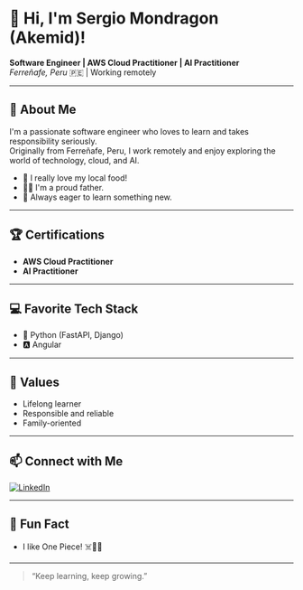 # 👋 Hi, I'm Sergio Mondragon (Akemid)!

**Software Engineer | AWS Cloud Practitioner | AI Practitioner**  
_Ferreñafe, Peru_ 🇵🇪 | Working remotely

---

## 👤 About Me

I'm a passionate software engineer who loves to learn and takes responsibility seriously.  
Originally from Ferreñafe, Peru, I work remotely and enjoy exploring the world of technology, cloud, and AI.

- 🥘 I really love my local food!
- 👨‍👧 I'm a proud father.
- 🚀 Always eager to learn something new.

---

## 🏆 Certifications

- **AWS Cloud Practitioner**
- **AI Practitioner**

---

## 💻 Favorite Tech Stack

- 🐍 Python (FastAPI, Django)
- 🅰️ Angular

---

## 🌱 Values

- Lifelong learner
- Responsible and reliable
- Family-oriented

---

## 📫 Connect with Me

[![LinkedIn](https://img.shields.io/badge/LinkedIn-blue?logo=linkedin)](https://www.linkedin.com/in/sergio-mondragon/)

---

## 🎉 Fun Fact

- I like One Piece! ☠️🏴‍☠️

---

> “Keep learning, keep growing.”
